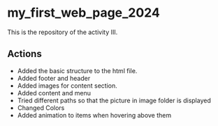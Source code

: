 # my_first_web_page_2024

This is the repository of the activity III.

## Actions

- Added the basic structure to the html file.
- Added footer and header
- Added images for content section.
- Added content and menu
- Tried different paths so that the picture in image folder is displayed
- Changed Colors
- Added animation to items when hovering above them

